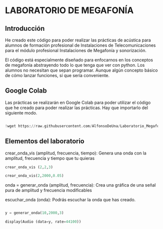 # LABORATORIO DE MEGAFONÍA

## Introducción

He creado este código para poder realizar las prácticas de acústica
para alumnos de formación profesional de Instalaciones de Telecomunicaciones para
el módulo profesional Instalaciones de Megafonía y sonorización. 

El código está especialmente diseñado para enfocarnos en los conceptos de megafonía
abstrayendo todo lo que tenga que ver con python. Los alumnos no necesitan que
sepan programar. Aunque algún concepto básico de cómo lanzar funciones, sí que sería
conveniente.

## Google Colab

Las prácticas se realizarán en Google Colab para poder utilizar el código que he creado
para poder realizar las prácticas. Hay que importarlo del siguiente modo.

```python

!wget https://raw.githubusercontent.com/AlfonsoDeUna/Laboratorio_Megafonia/main/acustics/megafonia.py

```

## Elementos del laboratorio

crear_onda_vis (amplitud, frecuencia, tiempo): Genera una onda con la amplitud, frecuencia y tiempo que tu quieras 

``` python
crear_onda_vis (2,2,3)

crear_onda_vis(2,2000,0.05)


```

onda = generar_onda (amplitud, frecuencia): Crea una gráfica de una señal pura de amplitud y frecuencia modificables

escuchar_onda (onda): Podrás escuchar la onda que has creado.

``` python

y = generar_onda(10,2000,3)

display(Audio (data=y, rate=44100))

```
